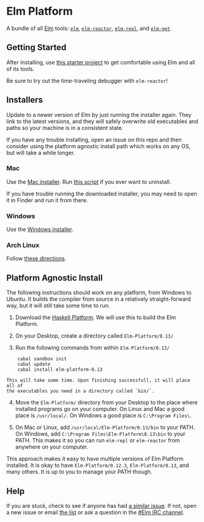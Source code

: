 # Elm Platform

A bundle of all [Elm](http://elm-lang.org) tools: [`elm`][elm],
[`elm-reactor`][elm-reactor], [`elm-repl`][elm-repl], and [`elm-get`][elm-get].

[elm]: https://github.com/elm-lang/Elm
[elm-reactor]: https://github.com/elm-lang/elm-reactor
[elm-repl]: https://github.com/elm-lang/elm-repl
[elm-get]: https://github.com/elm-lang/elm-get


## Getting Started

After installing, use [this starter project][examples] to get comfortable using
Elm and all of its tools.

[examples]: https://github.com/michaelbjames/elm-examples

Be sure to try out the time-traveling debugger with `elm-reactor`!


## Installers

Update to a newer version of Elm by just running the installer again. They link
to the latest versions, and they will safely overwrite old executables and paths
so your machine is in a consistent state.

If you have any trouble installing, open an issue on this repo and then
consider using the platform agnostic install path which works on any OS, but
will take a while longer.

### Mac

Use the [Mac installer][mac]. Run [this script][uninstall] if you ever want to uninstall.

[mac]: https://www.dropbox.com/s/qfz9n90jszcxa5q/Elm-Platform-0.12.3.pkg
[uninstall]: https://github.com/elm-lang/elm-platform/blob/master/src/mac/helper-scripts/uninstall.sh

If you have trouble running the downloaded installer, you may need to open it
in Finder and run it from there.

### Windows

Use the [Windows installer][windows].

[windows]: https://www.dropbox.com/s/qzcm9yyve54ss1l/Elm-Platform-0.12.3.exe

### Arch Linux

Follow [these directions](https://github.com/elm-lang/Elm/wiki/Installing-Elm#arch-linux).


## Platform Agnostic Install

The following instructions should work on any platform, from Windows to Ubuntu.
It builds the compiler from source in a relatively straight-forward way, but it
will still take some time to run.

 1. Download the [Haskell Platform][hp]. We will use this to build the Elm Platform.

 2. On your Desktop, create a directory called `Elm-Platform/0.13/`

 3. Run the following commands from within `Elm-Platform/0.13/`

[hp]: http://hackage.haskell.org/platform/

        cabal sandbox init
        cabal update
        cabal install elm-platform-0.13

    This will take some time. Upon finishing successfull, it will place all of
    the executables you need in a directory called `bin/`.

 4. Move the `Elm-Platform/` directory from your Desktop to the place where
    installed programs go on your computer. On Linux and Mac a good place is
    `/usr/local/`. On Windows a good place is `C:\Program Files\`.

 5. On Mac or Linux, add `/usr/local/Elm-Platform/0.13/bin` to your PATH. On
    Windows, add `C:\Program Files\Elm-Platform\0.13\bin` to your PATH. This
    makes it so you can run `elm-repl` or `elm-reactor` from anywhere on your
    computer.

This approach makes it easy to have multiple versions of Elm Platform
installed. It is okay to have `Elm-Platform/0.12.3`, `Elm-Platform/0.13`,
and many others. It is up to you to manage your PATH though.


## Help

If you are stuck, check to see if anyone has had [a similar
issue](https://github.com/elm-lang/elm-platform/issues). If not,
open a new issue or email
[the list](https://groups.google.com/forum/?fromgroups#!forum/elm-discuss)
or ask a question in the
[#Elm IRC channel](http://webchat.freenode.net/?channels=elm). 
